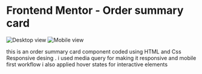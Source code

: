 # Frontend Mentor - Order summary card
![Desktop view](https://github.com/yasmin203/SW-Services/blob/order-summary-card/desktop.png?raw=true)
![Mobile view](https://github.com/yasmin203/SW-Services/blob/order-summary-card/mobile.png?raw=true)

 this is an order summary card component coded using HTML and Css Responsive desing .
 i used media query for making it responsive and mobile first workflow 
i also applied  hover states for interactive elements
